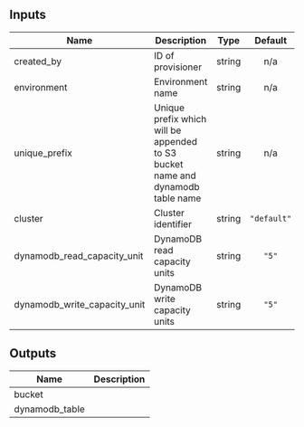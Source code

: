 ## Inputs

| Name | Description | Type | Default | Required |
|------|-------------|:----:|:-----:|:-----:|
| created\_by | ID of provisioner | string | n/a | yes |
| environment | Environment name | string | n/a | yes |
| unique\_prefix | Unique prefix which will be appended to S3 bucket name and dynamodb table name | string | n/a | yes |
| cluster | Cluster identifier | string | `"default"` | no |
| dynamodb\_read\_capacity\_unit | DynamoDB read capacity units | string | `"5"` | no |
| dynamodb\_write\_capacity\_unit | DynamoDB write capacity units | string | `"5"` | no |

## Outputs

| Name | Description |
|------|-------------|
| bucket |  |
| dynamodb\_table |  |


